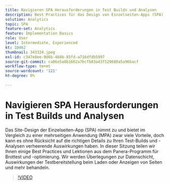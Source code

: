 ```yaml
---
title: Navigieren SPA Herausforderungen in Test Builds und Analysen
description: Best Practices für das Design von Einzelseiten-Apps (SPA) und Erfahrungen aus dem Panera-Programm für Broad-Tests und -Optimierung. Wir werden Überlegungen zur Datenschicht, Auswirkungen der Testbereitstellung beim Laden oder Anzeigen von Seiten behandeln
solution: Analytics
topic: SPA
feature-set: Analytics
feature: Implementation Basics
role: User
level: Intermediate, Experienced
kt: 10462
thumbnail: 343324.jpeg
exl-id: c347e8ee-9d6b-468b-85fd-a716dfdb5997
source-git-commit: ca06e5a8b1602a7bcfb83a43f529680a5a96bacf
workflow-type: tm+mt
source-wordcount: '121'
ht-degree: 0%

---
```


# Navigieren SPA Herausforderungen in Test Builds und Analysen

Das Site-Design der Einzelseiten-App (SPA) nimmt zu und bietet im Vergleich zu einer mehrseitigen Anwendung (MPA) zwar viele Vorteile, doch kann es ohne Rücksicht auf die richtigen Details zu Ihren Test-Builds und -Analysen verheerende Auswirkungen haben. In dieser Sitzung teilen wir Ihnen einige Best Practices und Lektionen aus dem Panera-Programm für Brottest und -optimierung. Wir werden Überlegungen zur Datenschicht, Auswirkungen der Testbereitstellung beim Laden oder Anzeigen von Seiten und mehr behandeln.

>[!VIDEO](https://video.tv.adobe.com/v/343324/?quality=12&learn=on)
